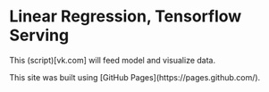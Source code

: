 <h1> Linear Regression, Tensorflow Serving </h1>

<p> This (script)[vk.com] will feed model and visualize data. </p>
<p> This site was built using [GitHub Pages](https://pages.github.com/). </p>
